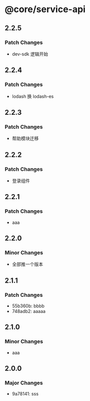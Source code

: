 # @core/service-api

## 2.2.5

### Patch Changes

- dev-sdk 逻辑开始

## 2.2.4

### Patch Changes

- lodash 换 lodash-es

## 2.2.3

### Patch Changes

- 帮助模块迁移

## 2.2.2

### Patch Changes

- 登录组件

## 2.2.1

### Patch Changes

- aaa

## 2.2.0

### Minor Changes

- 全部推一个版本

## 2.1.1

### Patch Changes

- 55b360b: bbbb
- 748adb2: aaaaa

## 2.1.0

### Minor Changes

- aaa

## 2.0.0

### Major Changes

- 9a78141: sss
